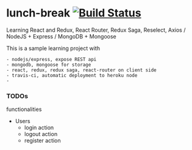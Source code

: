 # lunch-break [![Build Status](https://travis-ci.org/bbogdan2008/lunch-break.svg?branch=master)](https://travis-ci.org/bbogdan2008/lunch-break)

Learning React and Redux, React Router, Redux Saga, Reselect, Axios / NodeJS + Express / MongoDB + Mongoose

This is a sample learning project with

    - nodejs/express, expose REST api
    - mongodb, mongoose for storage
    - react, redux, redux saga, react-router on client side
    - travis-ci, automatic deployment to heroku node
    -

### TODOs

functionalities

- Users
  - login action
  - logout action
  - register action
